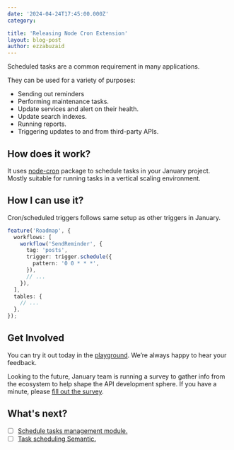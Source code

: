 ```yaml
---
date: '2024-04-24T17:45:00.000Z'
category:

title: 'Releasing Node Cron Extension'
layout: blog-post
author: ezzabuzaid
---
```


Scheduled tasks are a common requirement in many applications.

They can be used for a variety of purposes:

- Sending out reminders
- Performing maintenance tasks.
- Update services and alert on their health.
- Update search indexes.
- Running reports.
- Triggering updates to and from third-party APIs.

## How does it work?

It uses [node-cron](https://www.npmjs.com/package/node-cron) package to schedule tasks in your January project. Mostly suitable for running tasks in a vertical scaling environment.

## How I can use it?

Cron/scheduled triggers follows same setup as other triggers in January.

```ts
feature('Roadmap', {
  workflows: [
    workflow('SendReminder', {
      tag: 'posts',
      trigger: trigger.schedule({
        pattern: '0 0 * * *',
      }),
      // ...
    }),
  ],
  tables: {
    // ...
  },
});
```

## Get Involved

You can try it out today in the [playground](https://app.january.sh/). We’re always happy to hear your feedback.

Looking to the future, January team is running a survey to gather info from the ecosystem to help shape the API development sphere. If you have a minute, please [fill out the survey](https://tally.so/r/31KZAg).

## What's next?

- [ ] [Schedule tasks management module.](https://github.com/orgs/JanuaryLabs/projects/12/views/1?pane=issue&itemId=69615870)
- [ ] [Task scheduling Semantic.](https://github.com/orgs/JanuaryLabs/projects/12/views/1?pane=issue&itemId=69615695)
